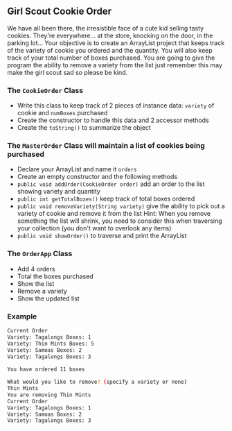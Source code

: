 ## Girl Scout Cookie Order

We have all been there, the irresistible face of a cute kid selling tasty cookies. They're everywhere...
at the store, knocking on the door, in the parking lot...
Your objective is to create an ArrayList project that keeps track of the variety of cookie you ordered and the quantity. You will also
keep track of your total number of boxes purchased. You are going to give the program the ability to remove a variety from the list
just remember this may make the girl scout sad so please be kind.

### The `CookieOrder` Class
- Write this class to keep track of 2 pieces of instance data: `variety` of cookie and `numBoxes` purchased
- Create the constructor to handle this data and 2 accessor methods
- Create the `toString()` to summarize the object

### The `MasterOrder` Class will maintain a list of cookies being purchased
- Declare your ArrayList and name it `orders`
- Create an empty constructor and the following methods
- `public void addOrder(CookieOrder order)` add an order to the list showing variety and quantity
- `public int getTotalBoxes()` keep track of total boxes ordered
- `public void removeVariety(String variety)` give the ability to pick out a variety of cookie and remove
   it from the list  Hint: When you remove something the list will shrink, 
   you need to consider this when traversing your collection (you don't want to overlook any items)
- `public void showOrder()` to traverse and print the ArrayList

### The `OrderApp` Class 
- Add 4 orders
- Total the boxes purchased
- Show the list
- Remove a variety
- Show the updated list

### Example
```bash
Current Order
Variety: Tagalongs Boxes: 1
Variety: Thin Mints Boxes: 5
Variety: Samoas Boxes: 2
Variety: Tagalongs Boxes: 3
 
You have ordered 11 boxes

What would you like to remove? (specify a variety or none)
Thin Mints
You are removing Thin Mints
Current Order
Variety: Tagalongs Boxes: 1
Variety: Samoas Boxes: 2
Variety: Tagalongs Boxes: 3
```




